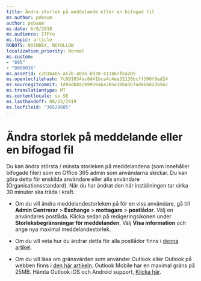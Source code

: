 ```yaml
---
title: Ändra storlek på meddelande eller en bifogad fil
ms.author: pebaum
author: pebaum
ms.date: 6/8/2018
ms.audience: ITPro
ms.topic: article
ROBOTS: NOINDEX, NOFOLLOW
localization_priority: Normal
ms.custom:
- "895"
- "8000036"
ms.assetid: c2016465-a57b-40da-b938-412467fea205
ms.openlocfilehash: 7c891034ac8d41bca4c4ee32130bcff306f9ed24
ms.sourcegitcommit: 1d98db8acb9959aba3b5e308a567ade6b62da56c
ms.translationtype: MT
ms.contentlocale: sv-SE
ms.lasthandoff: 08/22/2019
ms.locfileid: "36520685"
---
```

# <a name="changing-message-or-attachment-size"></a>Ändra storlek på meddelande eller en bifogad fil

Du kan ändra största / minsta storleken på meddelandena (som innehåller bifogade filer) som en Office 365 admin som användarna skickar. Du kan göra detta för enskilda användare eller alla användare (Organisationsstandard). När du har ändrat den här inställningen tar cirka 30 minuter ska träda i kraft.
  
- Om du vill ändra meddelandestorleken på för en viss användare, gå till **Admin Centrerar** \> **Exchange** \> **mottagare** \> **postlådor**. Välj en användares postlåda. Klicka sedan på redigeringsikonen under **Storleksbegränsningar för meddelanden**, Välj **Visa information** och ange nya maximal meddelandestorlek.

- Om du vill veta hur du ändrar detta för alla postlådor finns i [denna artikel](https://www.microsoft.com/microsoft-365/blog/2015/04/15/office-365-now-supports-larger-email-messages-up-to-150-mb/).

- Om du vill läsa om gränsvärden som använder Outlook eller Outlook på webben finns i [den här artikeln](https://technet.microsoft.com/library/exchange-online-limits.aspx#MessageLimits). Outlook Mobile har en maximal gräns på 25MB. Hämta Outlook iOS och Android support, [Klicka här](https://support.office.com/article/Get-in-app-help-for-Outlook-for-iOS-and-Android-218a22d1-9fa5-4889-b689-de1c63493243).
